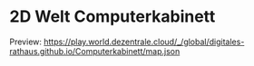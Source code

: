 # 2D Welt Computerkabinett

Preview: https://play.world.dezentrale.cloud/_/global/digitales-rathaus.github.io/Computerkabinett/map.json
